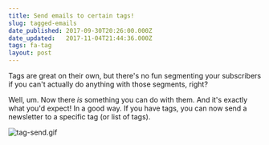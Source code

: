 ```yaml
---
title: Send emails to certain tags!
slug: tagged-emails
date_published: 2017-09-30T20:26:00.000Z
date_updated:   2017-11-04T21:44:36.000Z
tags: fa-tag
layout: post
---
```


<p>Tags are great on their own, but there's no fun segmenting your subscribers if you can't actually do anything with those segments, right?</p>
<p>Well, um.  Now there <em>is</em> something you can do with them.  And it's exactly what you'd expect!  In a good way.  If you have tags, you can now send a newsletter to a specific tag (or list of tags).</p>
<p><img src="https://cloud.headwayapp.co/changelogs_images/images/big/000/007/307-2462bfd074e734af511e0a93d3d5e6782f0d5405.gif" alt="tag-send.gif"></p>

